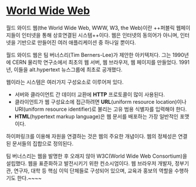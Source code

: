 # [World Wide Web](https://developer.mozilla.org/en-US/docs/Glossary/World_Wide_Web)
월드 와이드 웹(the World Wide Web, WWW, W3, the Web)이란 ++퍼블릭 웹페이지들이 인터넷을 통해 상호연결된 시스템++이다. 웹은 인터넷의 동의어가 아니며, 인터넷을 기반으로 만들어진 여러 애플리케이션 중 하나일 뿐이다.

월드 와이드 웹은 팀 버너스리(Tim Berners-Lee)가 제안한 아키텍처다. 그는 1990년에 CERN 물리학 연구소에서 최초의 웹 서버, 웹 브라우저, 웹 페이지를 만들었다. 1991년, 이들을 alt.hypertext 뉴스그룹에 최초로 공개했다.

웹이라는 시스템은 여러가지 구성요소로 이루어져 있다.
- 서버와 클라이언트 간 데이터 교환에 **HTTP** 프로토콜이 많이 사용된다.
- 클라이언트가 웹 구성요소에 접근하려면 **URL**(uniform resource location)이나 URI(uniform resource identifier)로 불리는 고유 범용 식별자를 입력해야 한다.
- **HTML**(hypertext markup language)은 웹 문서를 배포하는 가장 일반적인 포맷이다.

하이퍼링크를 이용해 자원을 연결하는 것은 웹의 주요한 개념이다. 웹의 정체성은 연결된 문서들의 집합으로 정의된다.

팀 버너스리는 웹을 발명한 후 오래지 않아 W3C(World Wide Web Consortium)을 설립했다. 웹을 표준화하고 발전시키기 위한 컨소시엄이다. 웹 브라우저 개발자, 정부기관, 연구자, 대학 등 핵심 이익 단체들로 구성되어 있으며, 교육과 홍보의 역할을 수행하기도 한다.~~~~